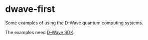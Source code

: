 # dwave-first
Some examples of using the D-Wave quantum computing systems.

The examples need [D-Wave SDK](https://github.com/dwavesystems/dwave-ocean-sdk).
